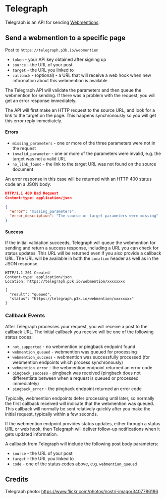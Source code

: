 # Telegraph

Telegraph is an API for sending [Webmentions](http://webmention.net).

## Send a webmention to a specific page
Post to `https://telegraph.p3k.io/webmention`

* `token` - your API key obtained after signing up
* `source` - the URL of your post
* `target` - the URL you linked to
* `callback` - (optional) - a URL that will receive a web hook when new information about this webmention is available

The Telegraph API will validate the parameters and then queue the webmention for sending. If there was a problem with the request, you will get an error response immediately.

The API will first make an HTTP request to the source URL, and look for a link to the target on the page. This happens synchronously so you will get this error reply immediately.

#### Errors
* `missing_parameters` - one or more of the three parameters were not in the request
* `invalid_parameter` - one or more of the parameters were invalid, e.g. the target was not a valid URL
* `no_link_found` - the link to the target URL was not found on the source document

An error response in this case will be returned with an HTTP 400 status code an a JSON body:

```json
HTTP/1.1 400 Bad Request
Content-type: application/json

{
  "error": "missing_parameters",
  "error_description": "The source or target parameters were missing"
}
```

#### Success

If the initial validation succeeds, Telegraph will queue the webmention for sending and return a success response, including a URL you can check for status updates. This URL will be returned even if you also provide a callback URL. The URL will be available in both the `Location` header as well as in the JSON response.

```
HTTP/1.1 201 Created
Content-type: application/json
Location: https://telegraph.p3k.io/webmention/xxxxxxxx

{
  "result": "queued",
  "status": "https://telegraph.p3k.io/webmention/xxxxxxxx"
}
```

### Callback Events
After Telegraph processes your request, you will receive a post to the callback URL. The initial callback you receive will be one of the following status codes:

* `not_supported` - no webmention or pingback endpoint found
* `webmention_queued` - webmention was queued for processing
* `webmention_success` - webmention was successfully processed (for webmention endpoints which process synchronously)
* `webmention_error` - the webmention endpoint returned an error code
* `pingback_success` - pingback was received (pingback does not differentiate between when a request is queued or processed immediately)
* `pingback_error` - the pingback endpoint returned an error code

Typically, webmention endpoints defer processing until later, so normally the first callback received will indicate that the webmention was queued. This callback will normally be sent relatively quickly after you make the initial request, typically within a few seconds.

If the webmention endpoint provides status updates, either through a status URL or web hook, then Telegraph will deliver follow-up notifications when it gets updated information.

A callback from Telegraph will include the following post body parameters:
* `source` - the URL of your post
* `target` - the URL you linked to
* `code` - one of the status codes above, e.g. `webmention_queued`

## Credits

Telegraph photo: https://www.flickr.com/photos/nostri-imago/3407786186
